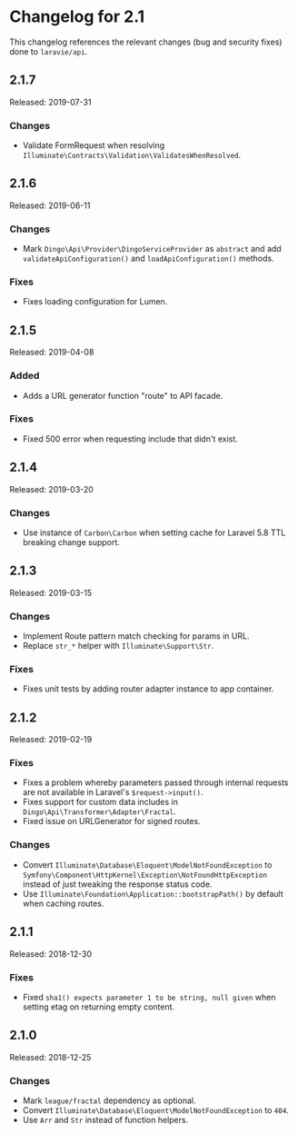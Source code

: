 # Changelog for 2.1

This changelog references the relevant changes (bug and security fixes) done to `laravie/api`.

## 2.1.7

Released: 2019-07-31

### Changes

* Validate FormRequest when resolving `Illuminate\Contracts\Validation\ValidatesWhenResolved`.

## 2.1.6

Released: 2019-06-11

### Changes

* Mark `Dingo\Api\Provider\DingoServiceProvider` as `abstract` and add `validateApiConfiguration()` and `loadApiConfiguration()` methods.

### Fixes

* Fixes loading configuration for Lumen.

## 2.1.5

Released: 2019-04-08

### Added

* Adds a URL generator function "route" to API facade.

### Fixes

* Fixed 500 error when requesting include that didn't exist.

## 2.1.4

Released: 2019-03-20

### Changes

* Use instance of `Carbon\Carbon` when setting cache for Laravel 5.8 TTL breaking change support.

## 2.1.3

Released: 2019-03-15

### Changes

* Implement Route pattern match checking for params in URL.
* Replace `str_*` helper with `Illuminate\Support\Str`.

### Fixes

* Fixes unit tests by adding router adapter instance to app container.

## 2.1.2

Released: 2019-02-19

### Fixes

* Fixes a problem whereby parameters passed through internal requests are not available in Laravel's `$request->input()`.
* Fixes support for custom data includes in `Dingo\Api\Transformer\Adapter\Fractal`.
* Fixed issue on URLGenerator for signed routes.

### Changes

* Convert `Illuminate\Database\Eloquent\ModelNotFoundException` to `Symfony\Component\HttpKernel\Exception\NotFoundHttpException` instead of just tweaking the response status code.
* Use `Illuminate\Foundation\Application::bootstrapPath()` by default when caching routes.

## 2.1.1

Released: 2018-12-30

### Fixes

* Fixed `sha1() expects parameter 1 to be string, null given` when setting etag on returning empty content.

## 2.1.0

Released: 2018-12-25

### Changes

* Mark `league/fractal` dependency as optional.
* Convert `Illuminate\Database\Eloquent\ModelNotFoundException` to `404`.
* Use `Arr` and `Str` instead of function helpers.
